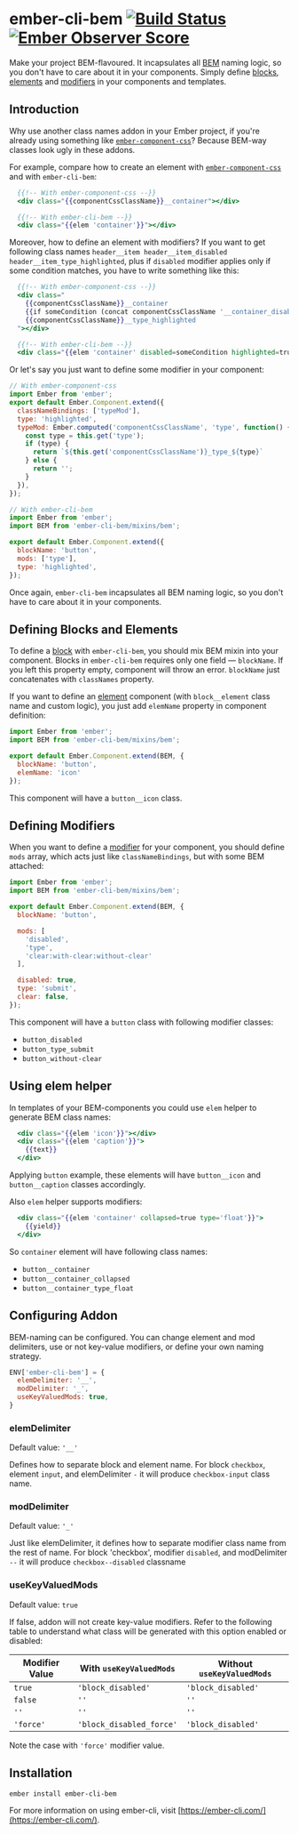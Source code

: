 # ember-cli-bem [![Build Status](https://travis-ci.org/nikityy/ember-cli-bem.svg?branch=master)](https://travis-ci.org/nikityy/ember-cli-bem) [![Ember Observer Score](https://emberobserver.com/badges/ember-cli-bem.svg)](https://emberobserver.com/addons/ember-cli-bem)

Make your project BEM-flavoured. It incapsulates all [BEM](https://en.bem.info/methodology/) naming logic, so you don't have to care about it in your components. Simply define [blocks](https://en.bem.info/methodology/key-concepts/#block), [elements](https://en.bem.info/methodology/key-concepts/#element) and [modifiers](https://en.bem.info/methodology/key-concepts/#modifier) in your components and templates.

## Introduction

Why use another class names addon in your Ember project, if you're already
using something like [`ember-component-css`](https://github.com/ebryn/ember-component-css)? Because BEM-way
classes look ugly in these addons.

For example, compare how to create an element with [`ember-component-css`](https://github.com/ebryn/ember-component-css) and with `ember-cli-bem`:
```hbs
  {{!-- With ember-component-css --}}
  <div class="{{componentCssClassName}}__container"></div>

  {{!-- With ember-cli-bem --}}
  <div class="{{elem 'container'}}"></div>
```

Moreover, how to define an element with modifiers? If you want to get following class names `header__item header__item_disabled header__item_type_highlighted`, plus if `disabled` modifier
applies only if some condition matches, you have to write something like this:

```hbs
  {{!-- With ember-component-css --}}
  <div class="
    {{componentCssClassName}}__container
    {{if someCondition (concat componentCssClassName '__container_disabled')}}
    {{componentCssClassName}}__type_highlighted
  "></div>

  {{!-- With ember-cli-bem --}}
  <div class="{{elem 'container' disabled=someCondition highlighted=true}}"></div>
```

Or let's say you just want to define some modifier in your component:

```js
// With ember-component-css
import Ember from 'ember';
export default Ember.Component.extend({
  classNameBindings: ['typeMod'],
  type: 'highlighted',
  typeMod: Ember.computed('componentCssClassName', 'type', function() {
    const type = this.get('type');
    if (type) {
      return `${this.get('componentCssClassName')}_type_${type}`
    } else {
      return '';
    }
  }),
});

// With ember-cli-bem
import Ember from 'ember';
import BEM from 'ember-cli-bem/mixins/bem';

export default Ember.Component.extend({
  blockName: 'button',
  mods: ['type'],
  type: 'highlighted',
});
```

Once again, `ember-cli-bem` incapsulates all BEM naming logic, so you don't have to care
about it in your components.

## Defining Blocks and Elements

To define a [block](https://en.bem.info/methodology/key-concepts/#block) with `ember-cli-bem`, you should mix BEM mixin into your component. Blocks in `ember-cli-bem` requires only one field — `blockName`. If you left this property empty, component will throw an error. `blockName` just concatenates with `classNames` property.

If you want to define an [element](https://en.bem.info/methodology/key-concepts/#element) component (with `block__element` class name and custom logic), you just add
`elemName` property in component definition:

```js
import Ember from 'ember';
import BEM from 'ember-cli-bem/mixins/bem';

export default Ember.Component.extend(BEM, {
  blockName: 'button',
  elemName: 'icon'
});
```

This component will have a `button__icon` class.

## Defining Modifiers

When you want to define a [modifier](https://en.bem.info/methodology/key-concepts/#modifier) for your component, you should define `mods` array, which acts just like `classNameBindings`, but with some BEM attached:

```js
import Ember from 'ember';
import BEM from 'ember-cli-bem/mixins/bem';

export default Ember.Component.extend(BEM, {
  blockName: 'button',

  mods: [
    'disabled',
    'type',
    'clear:with-clear:without-clear'
  ],

  disabled: true,
  type: 'submit',
  clear: false,
});
```

This component will have a `button` class with following modifier classes:
* `button_disabled`
* `button_type_submit`
* `button_without-clear`

## Using elem helper

In templates of your BEM-components you could use `elem` helper to generate BEM class names:

```hbs
  <div class="{{elem 'icon'}}"></div>
  <div class="{{elem 'caption'}}">
    {{text}}
  </div>
```

Applying `button` example, these elements will have `button__icon` and `button__caption` classes accordingly.

Also `elem` helper supports modifiers:
```hbs
  <div class="{{elem 'container' collapsed=true type='float'}}">
    {{yield}}
  </div>
```

So `container` element will have following class names:
* `button__container`
* `button__container_collapsed`
* `button__container_type_float`

## Configuring Addon

BEM-naming can be configured. You can change element and mod delimiters, use or not
key-value modifiers, or define your own naming strategy.

```js
ENV['ember-cli-bem'] = {
  elemDelimiter: '__',
  modDelimiter: '_',
  useKeyValuedMods: true,
}
```

### elemDelimiter
Default value: `'__'`

Defines how to separate block and element name. For block `checkbox`, element `input`, and elemDelimiter `-`
it will produce `checkbox-input` class name.

### modDelimiter
Default value: `'_'`

Just like elemDelimiter, it defines how to separate modifier class name from the rest of name. For block 'checkbox', modifier `disabled`, and modDelimiter `--`
it will produce `checkbox--disabled` classname

### useKeyValuedMods
Default value: `true`

If false, addon will not create key-value modifiers. Refer to the following
table to understand what class will be generated with this option enabled or disabled:

| Modifier Value | With `useKeyValuedMods`  | Without `useKeyValuedMods` |
|----------------|--------------------------|----------------------------|
| `true`         | `'block_disabled'`       | `'block_disabled'`         |
| `false`        | `''`                     | `''`                       |
| `''`           | `''`                     | `''`                       |
| `'force'`      | `'block_disabled_force'` | `'block_disabled'`         |

Note the case with `'force'` modifier value.

## Installation

```sh
ember install ember-cli-bem
```

For more information on using ember-cli, visit [https://ember-cli.com/](https://ember-cli.com/).
